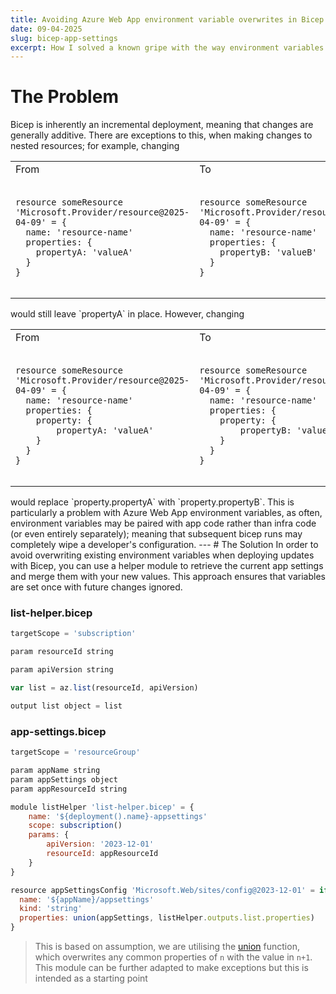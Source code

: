 ```yaml
---
title: Avoiding Azure Web App environment variable overwrites in Bicep
date: 09-04-2025
slug: bicep-app-settings
excerpt: How I solved a known gripe with the way environment variables are handled in Azure Web Apps
---
```

# The Problem

Bicep is inherently an incremental deployment, meaning that changes are generally additive. There are exceptions to this, when making changes to nested resources; for example, changing
<table>
<tr>
<td>From</td><td>To</td>
</tr>
<tr>
<td>
<pre>
<code class="language-javascript">
resource someResource 'Microsoft.Provider/resource@2025-04-09' = {
  name: 'resource-name'
  properties: {
    propertyA: 'valueA'
  }
}
</pre>
</code>
</td>
<td>
<pre>
<code class="language-javascript">
resource someResource 'Microsoft.Provider/resource@2025-04-09' = {
  name: 'resource-name'
  properties: {
    propertyB: 'valueB'
  }
}
</pre>
</code>
</td>
</tr>
</table>
would still leave `propertyA` in place. However, changing
<table>
<tr>
<td>From</td><td>To</td>
</tr>
<tr>
<td>
<pre>
<code class="language-javascript">
resource someResource 'Microsoft.Provider/resource@2025-04-09' = {
  name: 'resource-name'
  properties: {
    property: {
        propertyA: 'valueA'
    }
  }
}
</pre>
</code>
</td>
<td>
<pre>
<code class="language-javascript">
resource someResource 'Microsoft.Provider/resource@2025-04-09' = {
  name: 'resource-name'
  properties: {
    property: {
        propertyB: 'valueB'
    }
  }
}
</pre>
</code>
</td>
</tr>
</table>
would replace `property.propertyA` with `property.propertyB`. This is particularly a problem with Azure Web App environment variables, as often, environment variables may be paired with app code rather than infra code (or even entirely separately); meaning that subsequent bicep runs may completely wipe a developer's configuration.
---
# The Solution
In order to avoid overwriting existing environment variables when deploying updates with Bicep, you can use a helper module to retrieve the current app settings and merge them with your new values. This approach ensures that variables are set once with future changes ignored.

### list-helper.bicep
```javascript
targetScope = 'subscription'

param resourceId string

param apiVersion string

var list = az.list(resourceId, apiVersion)

output list object = list
```

### app-settings.bicep
```javascript
targetScope = 'resourceGroup'

param appName string
param appSettings object
param appResourceId string

module listHelper 'list-helper.bicep' = {
    name: '${deployment().name}-appsettings'    
    scope: subscription()
    params: {
        apiVersion: '2023-12-01'
        resourceId: appResourceId
    }
}

resource appSettingsConfig 'Microsoft.Web/sites/config@2023-12-01' = if (slot == null) {
  name: '${appName}/appsettings'
  kind: 'string'
  properties: union(appSettings, listHelper.outputs.list.properties)
}
```

> This is based on assumption, we are utilising the [union](https://learn.microsoft.com/en-us/azure/azure-resource-manager/bicep/bicep-functions-object#union) function, which overwrites any common properties of `n` with the value in `n+1`.
> This module can be further adapted to make exceptions but this is intended as a starting point